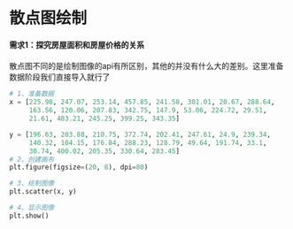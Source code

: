 # 散点图绘制

#### 需求1：探究房屋面积和房屋价格的关系

散点图不同的是绘制图像的api有所区别，其他的并没有什么大的差别。这里准备数据阶段我们直接导入就行了

```python
# 1、准备数据
x = [225.98, 247.07, 253.14, 457.85, 241.58, 301.01, 20.67, 288.64,
     163.56, 120.06, 207.83, 342.75, 147.9, 53.06, 224.72, 29.51,
     21.61, 483.21, 245.25, 399.25, 343.35]

y = [196.63, 203.88, 210.75, 372.74, 202.41, 247.61, 24.9, 239.34,
     140.32, 104.15, 176.84, 288.23, 128.79, 49.64, 191.74, 33.1,
     30.74, 400.02, 205.35, 330.64, 283.45]
# 2、创建画布
plt.figure(figsize=(20, 8), dpi=80)

# 3、绘制图像
plt.scatter(x, y)

# 4、显示图像
plt.show()
```

